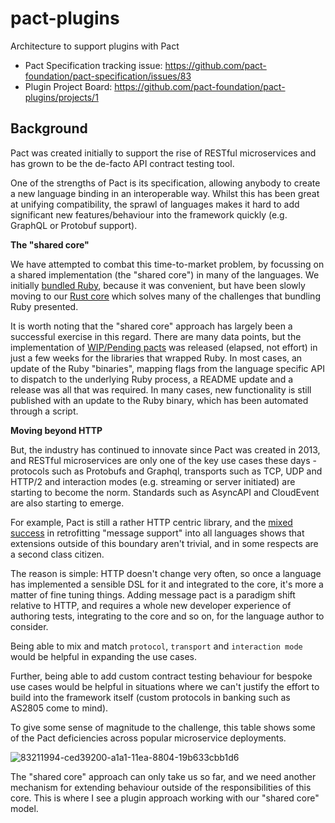 # pact-plugins
Architecture to support plugins with Pact

* Pact Specification tracking issue: https://github.com/pact-foundation/pact-specification/issues/83
* Plugin Project Board: https://github.com/pact-foundation/pact-plugins/projects/1

## Background

Pact was created initially to support the rise of RESTful microservices and has grown to be the de-facto API contract testing tool.

One of the strengths of Pact is its specification, allowing anybody to create a new language binding in an interoperable way. Whilst this has been great at unifying compatibility, the sprawl of languages makes it hard to add significant new features/behaviour into the framework quickly (e.g. GraphQL or Protobuf support).

**The "shared core"**

We have attempted to combat this time-to-market problem, by focussing on a shared implementation (the "shared  core") in many of the languages. We initially [bundled Ruby](https://docs.pact.io/wrapper_implementations), because it was convenient, but have been slowly moving to our [Rust core](https://github.com/pact-foundation/pact-reference) which solves many of the challenges that bundling Ruby presented.

It is worth noting that the "shared core" approach has largely been a successful exercise in this regard. There are many data points, but the implementation of [WIP/Pending pacts](http://docs.pact.io/pending) was released (elapsed, not effort) in just a few weeks for the libraries that wrapped Ruby. In most cases, an update of the Ruby "binaries", mapping flags from the language specific API to dispatch to the underlying Ruby process, a README update and a release was all that was required. In many cases, new functionality is still published with an update to the Ruby binary, which has been automated through a script.

**Moving beyond HTTP**

But, the industry has continued to innovate since Pact was created in 2013, and RESTful microservices are only one of the key use cases these days - protocols such as Protobufs and Graphql, transports such as TCP, UDP and HTTP/2 and interaction modes (e.g. streaming or server initiated) are starting to become the norm. Standards such as AsyncAPI and CloudEvent are also starting to emerge.

For example, Pact is still a rather HTTP centric library, and the [mixed success](https://docs.pact.io/roadmap/feature_support) in retrofitting "message support" into all languages shows that extensions outside of this boundary aren't trivial, and in some respects are a second class citizen.

The reason is simple: HTTP doesn't change very often, so once a language has implemented a sensible DSL for it and integrated to the core, it's more a matter of fine tuning things. Adding message pact is a paradigm shift relative to HTTP, and requires a whole new developer experience of authoring tests, integrating to the core and so on, for the language author to consider.

Being able to mix and match `protocol`, `transport` and `interaction mode` would be helpful in expanding the use cases. 

Further, being able to add custom contract testing behaviour for bespoke use cases would be helpful in situations where we can't justify the effort to build into the framework itself (custom protocols in banking such as AS2805 come to mind).

To give some sense of magnitude to the challenge, this table shows some of the Pact deficiencies across popular microservice deployments.

![83211994-ced39200-a1a1-11ea-8804-19b633cbb1d6](https://user-images.githubusercontent.com/53900/103729694-1e7e1400-5035-11eb-8d4e-641939791552.png)

The "shared core" approach can only take us so far, and we need another mechanism for extending behaviour outside of the responsibilities of this core. This is where I see a plugin approach working with our "shared core" model.
